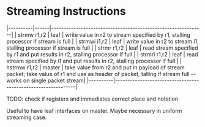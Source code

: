 # Streaming Instructions

|----------|------|--------------------------------------------------------------|
| strmw r1,r2 | leaf | write value in r2 to stream specified by r1, stalling processor if stream is full |
| strmwi i1,r2 | leaf | write value in r2 to stream i1, stalling processor if stream is full |
| strmr  r1,r2 | leaf | read stream specified by r1 and put results in r2, stalling processor if full |
| strmri  r1,r2 | leaf | read stream specified by i1 and put results in r2, stalling processor if full |
| hstrmw r1,r2 | master | take value from r2 and put in payload of stream packet; take value of r1 and use as header of packet, talling if stream full -- works on single packet stream|
 |----------|--------------------------------------------------------------|
 
 TODO: check if registers and immediates correct place and notation

Useful to have leaf interfaces on master.  Maybe necessary in uniform
streaming case.






